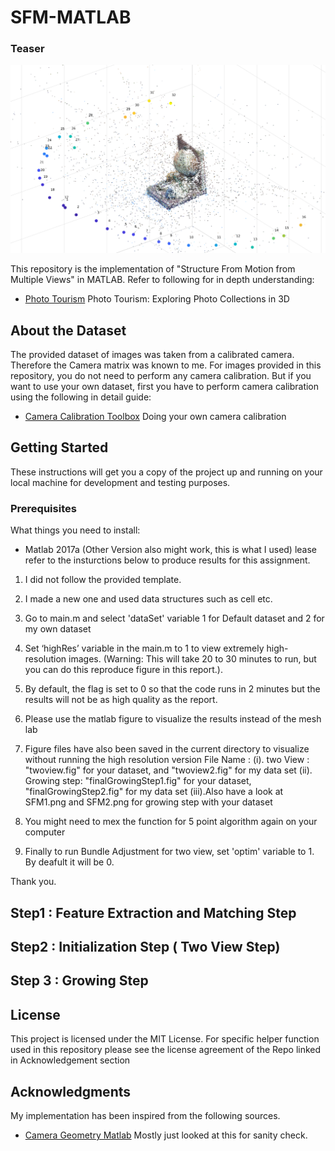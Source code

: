 # SFM-MATLAB
### Teaser 
![alt text](https://github.com/iSarmad/SFM-MATLAB/blob/master/SFM2.png)

This repository is the implementation of "Structure From Motion from Multiple Views" in MATLAB. Refer to following for in depth understanding:

* [Photo Tourism](http://phototour.cs.washington.edu/Photo_Tourism.pdf) Photo Tourism: Exploring Photo Collections in 3D

## About the Dataset
The provided dataset of images was taken from a calibrated camera. Therefore the Camera matrix was known to me. For images provided in this repository, you do not need to perform any camera calibration. But if you want to use your own dataset, first you have to perform camera calibration using the following in detail guide: 

* [Camera Calibration Toolbox](http://www.vision.caltech.edu/bouguetj/calib_doc/htmls/own_calib.html) Doing your own camera calibration


## Getting Started

These instructions will get you a copy of the project up and running on your local machine for development and testing purposes. 

### Prerequisites

What things you need to install:

* Matlab 2017a (Other Version also might work, this is what I used)
lease refer to the insturctions below to produce results for this assignment.

1. I did not follow the provided template.

2. I made a new one and used data structures such as cell etc.

3. Go to main.m and select 'dataSet' variable 1 for Default dataset and 2 for my own dataset

4. Set ‘highRes’ variable in the main.m to 1 to view extremely high-resolution images. 
(Warning: This will take 20 to 30 minutes to run, but you can do this reproduce figure in this report.).  

5. By default, the flag is set to 0 so that the code runs in 2 minutes but the results will
not be as high quality as the report.

6. Please use the matlab figure to visualize the results instead of the mesh lab

7. Figure files have also been saved in the current directory to visualize without running the high 
resolution version
 File Name : 
  (i). two View : "twoview.fig" for your dataset, and "twoview2.fig" for my data set
   (ii). Growing step: "finalGrowingStep1.fig" for your dataset, "finalGrowingStep2.fig" for my data set
    (iii).Also have a look at SFM1.png and SFM2.png for growing step with your dataset

8. You might need to mex the function for 5 point algorithm again on your computer 

9. Finally to run Bundle Adjustment for two view, set 'optim' variable to 1. By deafult it will be 0.

Thank you.

## Step1 : Feature Extraction and Matching Step



## Step2 : Initialization Step ( Two View Step)


## Step 3 : Growing Step



## License

This project is licensed under the MIT License. 
For specific helper function used in this repository please see the license agreement of the Repo linked in Acknowledgement section
## Acknowledgments
My implementation has been inspired from the following sources.

* [Camera Geometry Matlab](https://uk.mathworks.com/matlabcentral/fileexchange/47032-camera-geometry-algorithms?focused=3822640&tab=function) Mostly just looked at this for sanity check.
